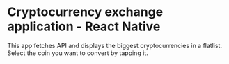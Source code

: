 # Cryptocurrency exchange application - React Native

This app fetches API and displays the biggest cryptocurrencies in a flatlist.
Select the coin you want to convert by tapping it.

